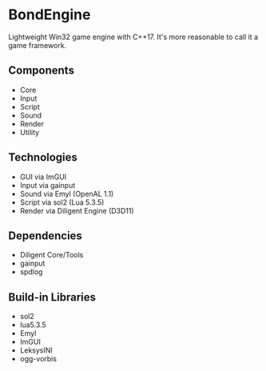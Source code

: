 # BondEngine

Lightweight Win32 game engine with C++17.
It's more reasonable to call it a game framework.

Components
---------
- Core
- Input
- Script
- Sound
- Render
- Utility

Technologies
------------
- GUI via ImGUI
- Input via gainput
- Sound via Emyl (OpenAL 1.1)
- Script via sol2 (Lua 5.3.5)
- Render via Diligent Engine (D3D11)

Dependencies
------------
- Diligent Core/Tools
- gainput
- spdlog

Build-in Libraries
-------------
- sol2
- lua5.3.5
- Emyl
- ImGUI
- LeksysINI
- ogg-vorbis
